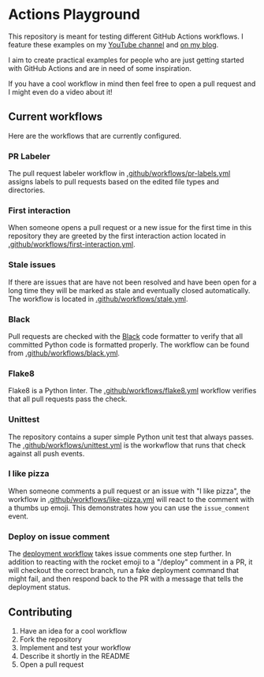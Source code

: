 # Actions Playground

This repository is meant for testing different GitHub Actions workflows. I feature these examples on my [YouTube channel](https://www.youtube.com/channel/UCg_e3UBPs-BxPo_jVg1gGOQ) and [on my blog](https://www.pakstech.com/).

I aim to create practical examples for people who are just getting started with GitHub Actions and are in need of some inspiration.

If you have a cool workflow in mind then feel free to open a pull request and I might even do a video about it!

## Current workflows

Here are the workflows that are currently configured.

### PR Labeler

The pull request labeler workflow in [.github/workflows/pr-labels.yml](.github/workflows/pr-labels.yml) assigns labels to pull requests based on the edited file types and directories.

### First interaction

When someone opens a pull request or a new issue for the first time in this repository they are greeted by the first interaction action located in [.github/workflows/first-interaction.yml](.github/workflows/first-interaction.yml).

### Stale issues

If there are issues that are have not been resolved and have been open for a long time they will be marked as stale and eventually closed automatically. The workflow is located in [.github/workflows/stale.yml](.github/workflows/stale.yml).

### Black

Pull requests are checked with the [Black](https://github.com/psf/black) code formatter to verify that all committed Python code is formatted properly. The workflow can be found from [.github/workflows/black.yml](.github/workflows/black.yml).

### Flake8

Flake8 is a Python linter. The [.github/workflows/flake8.yml](.github/workflows/flake8.yml) workflow verifies that all pull requests pass the check.

### Unittest

The repository contains a super simple Python unit test that always passes. The [.github/workflows/unittest.yml](.github/workflows/unittest.yml) is the workwflow that runs that check against all push events.

### I like pizza

When someone comments a pull request or an issue with "I like pizza", the workflow in [.github/workflows/like-pizza.yml](.github/workflows/like-pizza.yml) will react to the comment with a thumbs up emoji. This demonstrates how you can use the `issue_comment` event.

### Deploy on issue comment

The [deployment workflow](.github/workflows/deploy.yml) takes issue comments one step further. In addition to reacting with the rocket emoji to a "/deploy" comment in a PR, it will checkout the correct branch, run a fake deployment command that might fail, and then respond back to the PR with a message that tells the deployment status.

## Contributing

1. Have an idea for a cool workflow
2. Fork the repository
3. Implement and test your workflow
4. Describe it shortly in the README
5. Open a pull request

